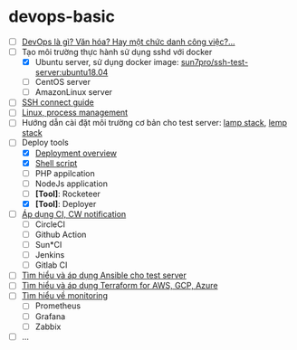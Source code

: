 # devops-basic
- [ ] [DevOps là gì? Văn hóa? Hay một chức danh công việc?...](./docs/intro/README.md)
- [ ] Tạo môi  trường thực hành sử dụng sshd với docker
  + [x] Ubuntu server, sử dụng docker image: [sun7pro/ssh-test-server:ubuntu18.04](https://github.com/sun7pro/docker-library/tree/master/ssh-test-server)
  + [ ] CentOS server
  + [ ] AmazonLinux server
- [ ] [SSH connect guide](./docs/ssh/README.md)
- [ ] [Linux, process management](./docs/linux/README.md)
- [ ] Hướng dẫn cài đặt môi trường cơ bản cho test server: [lamp stack](./docs/lamp/README.md), [lemp stack](./docs/lemp/README.md)
- [ ] Deploy tools
  + [x] [Deployment overview](./docs/cicd/overview.md)
  + [x] [Shell script](./docs/cicd/shell-script.md)
  + [ ] PHP appilcation
  + [ ] NodeJs application
  + [ ] <strong>[Tool]</strong>: Rocketeer
  + [x] <strong>[Tool]</strong>: Deployer
- [ ] [Áp dụng CI, CW notification](./docs/cicd/README.md)
  + [ ] CircleCI
  + [ ] Github Action
  + [ ] Sun*CI
  + [ ] Jenkins
  + [ ] Gitlab CI 
- [ ] [Tìm hiểu và áp dụng Ansible cho test server](./docs/ansible/README.md)
- [ ] [Tìm hiểu và áp dụng Terraform for AWS, GCP, Azure](./docs/terraform/README.md)
- [ ] [Tìm hiểu về monitoring](./docs/monitoring/README.md)
  + [ ] Prometheus
  + [ ] Grafana
  + [ ] Zabbix
- [ ] ...
